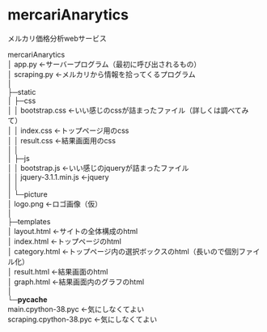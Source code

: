 # mercariAnarytics
メルカリ価格分析webサービス

mercariAnarytics</br>
│  app.py ←サーバープログラム（最初に呼び出されるもの）</br>
│  scraping.py ←メルカリから情報を拾ってくるプログラム</br>
│</br>
├─static</br>
│  ├─css</br>
│  │      bootstrap.css ←いい感じのcssが詰まったファイル（詳しくは調べてみて）</br>
│  │      index.css ←トップページ用のcss</br>
│  │      result.css ←結果画面用のcss</br>
│  │</br>
│  ├─js</br>
│  │      bootstrap.js ←いい感じのjqueryが詰まったファイル</br>
│  │      jquery-3.1.1.min.js ←jquery</br>
│  │</br>
│  └─picture</br>
│          logo.png ←ロゴ画像（仮）</br>
│</br>
├─templates</br>
│      layout.html ←サイトの全体構成のhtml</br>
│      index.html ←トップページのhtml</br>
│      category.html ←トップページ内の選択ボックスのhtml（長いので個別ファイル化）</br>
│      result.html ←結果画面のhtml</br>
│      graph.html ←結果画面内のグラフのhtml</br>
│</br>
└─__pycache__</br>
        main.cpython-38.pyc ←気にしなくてよい</br>
        scraping.cpython-38.pyc ←気にしなくてよい</br>
